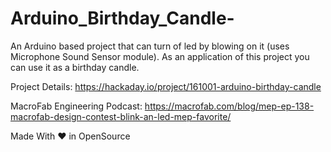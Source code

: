 # Arduino_Birthday_Candle-
An Arduino based project that can turn of led by blowing on it (uses Microphone Sound Sensor module). As an application of this project you can use it as a birthday candle.

Project Details: https://hackaday.io/project/161001-arduino-birthday-candle


MacroFab Engineering Podcast: https://macrofab.com/blog/mep-ep-138-macrofab-design-contest-blink-an-led-mep-favorite/

Made With ❤ in OpenSource
